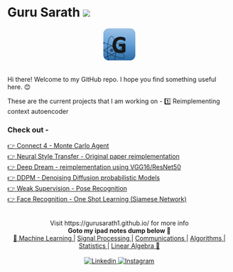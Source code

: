 # Guru Sarath  ![](https://komarev.com/ghpvc/?username=gurusarath1&style=flat-square&color=blueviolet&label=views)

<div align="center">
  <a href="https://www.linkedin.com/in/guru-sarath-t-4ab648131/">
    <img src="https://raw.githubusercontent.com/gurusarath1/gurusarath1/main/includes/images/GitHubLogo_G_anitmation.gif" alt="Guru Sarath T" width="72" height="72">
  </a>
</div>

<br>

Hi there!
Welcome to my GitHub repo. I hope you find something useful here. 😊

<div align="left">
  These are the current projects that I am working on -<be>
  1️⃣ Reimplementing context autoencoder <br>
</div>



### Check out -


<a href="https://github.com/gurusarath1/Connect_4_Game">👉 Connect 4 - Monte Carlo Agent</a> <br>
<a href="https://github.com/gurusarath1/Neural-Style-Transfer">👉 Neural Style Transfer - Original paper reimplementation</a> <br>
<a href="https://github.com/gurusarath1/Deep-Dream">👉 Deep Dream - reimplementation using VGG16/ResNet50</a> <br>
<a href="https://github.com/gurusarath1/Diffusion-Model-DDPM">👉 DDPM - Denoising Diffusion probabilistic Models </a> <br>
<a href="https://github.com/gurusarath1/Weak-supervision-action-estimation">👉 Weak Supervision - Pose Recognition </a> <br>
<a href="https://github.com/gurusarath1/Facial-Recognition-One-Shot-Learning">👉 Face Recognition - One Shot Learning (Siamese Network) </a> <br>


<br>
<div align="center">
  Visit https://gurusarath1.github.io/ for more info <br>
  <b> Goto my ipad notes dump below 📑 </b> <br>
  <a href="">🎈 Machine Learning |</a>
  <a href=""> Signal Processing |</a>
  <a href=""> Communications |</a>
  <a href="https://1drv.ms/b/s!AsoxHpt6IY_JpHnB1goA3O0_CORe?e=F0yCKh"> Algorithms |</a>
  <a href=""> Statistics |</a>
  <a href=""> Linear Algebra 🎈</a>
</div>



<br>
<div align="center">
  <a href="https://www.linkedin.com/in/gurusarath1/">
    <img
      alt="Linkedin"
      src="https://img.shields.io/badge/linkedin-0077B5?logo=linkedin&logoColor=white&style=for-the-badge"
    />
  </a>
<a href="https://www.instagram.com/gurusarath1/">
  <img
    alt="Instagram"
    src="https://img.shields.io/badge/Instagram-E4405F?logo=instagram&logoColor=white&style=for-the-badge"
  />
</a>
</div>




